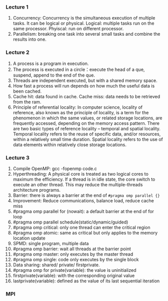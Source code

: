
### Lecture 1
1. Concurrency: Concurrency is the simultaneous execution of multiple tasks. It can be logical or physical.
Logical: multiple tasks run on the same processor. Phyiscal: run on different processor.
2. Parallelism: breaking one task into several small tasks and combine the results into one.

### Lecture 2
1. A process is a program in execution.
2. The process is executed in a circle：execute the head of a que, suspend, append to the end of the que.
3. Threads are independent executed, but with a shared memory space.
4. How fast a process will run depends on how much the useful data is been cached.
5. Cache hit: data found in cache. Cache miss: data needs to be retrieved from the ram.
6. Principle of referential locality: In computer science, locality of reference, 
also known as the principle of locality, is a term for the phenomenon in which the same values,
or related storage locations, are frequently accessed, depending on the memory access pattern. 
There are two basic types of reference locality – temporal and spatial locality. 
Temporal locality refers to the reuse of specific data, and/or resources, 
within a relatively small time duration. 
Spatial locality refers to the use of data elements within relatively close storage locations. 

### Lecture 3
1. Compile OpenMP: gcc -fopenmp code.c
2. Hyperthreading: A physical core is treated as two logical cores to maximum the efficiency. 
If a thread is in idle state, the core switch to execute an other thread.
This may reduce the multiple-threads architecture programs.
3. Barrier: there is always a barrier at the end of `#pragma omp parallel {}`
4. Improvement: Reduce communications, balance load, reduce cache miss
5. #pragma omp parallel for (nowait): a default barrier at the end of for loop
6. #pragma omp parallel schedule(static/dynamic/guided)
7. #pragma omp critical: only one thread can enter the critical region
8. #pragma omp atomic: same as critical but only applies to the memory location update
9. SPMD: single program, multiple data
10. #pragma omp barrier: wait all threads at the barrier point
11. #pragma omp master: only executes by the master thread
12. #pragma omp single: code only executes by the single block
13. Data sharing: shared/ private/ firstprivate. 
14. #pragma omp for private(variable): the value is uninitialized
15. firstprivate(variable): with the corresponding original value
16. lastprivate(variable): defined as the value of its last sequential iteration

### MPI
